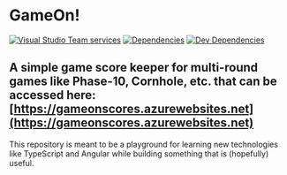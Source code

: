 # GameOn!

[![Visual Studio Team services](https://img.shields.io/vso/build/kykosoft/5bc0046f-cdfb-4706-b444-880bd4687bcd/2.svg)]()
[![Dependencies](https://david-dm.org/KyleKorndoerfer/gameon.svg)]()
[![Dev Dependencies](https://david-dm.org/KyleKorndoerfer/gameon/dev-status.svg)]()

## A simple game score keeper for multi-round games like Phase-10, Cornhole, etc. that can be accessed here: [https://gameonscores.azurewebsites.net](https://gameonscores.azurewebsites.net)

This repository is meant to be a playground for learning new technologies like TypeScript and Angular while building something that is (hopefully) useful.

